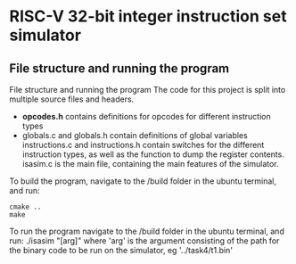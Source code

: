 # RISC-V 32-bit integer instruction set simulator


## File structure and running the program

File structure and running the program
The code for this project is split into multiple source files and headers.

* <b>opcodes.h</b> contains definitions for opcodes for different instruction types
* globals.c and globals.h contain definitions of global variables
    instructions.c and instructions.h contain switches for the different instruction types, as well as the function to dump the register contents.
    isasim.c is the main file, containing the main features of the simulator.

To build the program, navigate to the /build folder in the ubuntu terminal, and run:
```
cmake ..
make
```

To run the program navigate to the /build folder in the ubuntu terminal, and run:
./isasim "[arg]"
where 'arg' is the argument consisting of the path for the binary code to be run on the simulator, eg '../task4/t1.bin'

